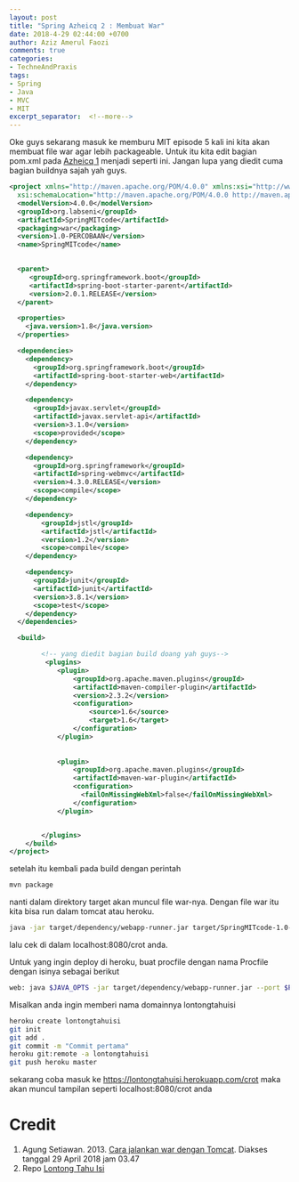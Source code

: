 ```yaml
---
layout: post
title: "Spring Azheicq 2 : Membuat War"
date: 2018-4-29 02:44:00 +0700
author: Aziz Amerul Faozi
comments: true
categories: 
- TechneAndPraxis
tags:
- Spring
- Java
- MVC
- MIT
excerpt_separator:  <!--more-->
---
```


Oke guys sekarang masuk ke memburu MIT episode 5 kali ini kita akan membuat file war agar lebih packageable. Untuk itu kita edit bagian pom.xml pada [Azheicq 1](https://faoziaziz.herokuapp.com/techneandpraxis/2018/04/21/Spring-Azheicq.html) menjadi seperti ini. Jangan lupa yang diedit cuma bagian buildnya sajah yah guys.

```xml
<project xmlns="http://maven.apache.org/POM/4.0.0" xmlns:xsi="http://www.w3.org/2001/XMLSchema-instance"
  xsi:schemaLocation="http://maven.apache.org/POM/4.0.0 http://maven.apache.org/maven-v4_0_0.xsd">
  <modelVersion>4.0.0</modelVersion>
  <groupId>org.labseni</groupId>
  <artifactId>SpringMITcode</artifactId>
  <packaging>war</packaging>
  <version>1.0-PERCOBAAN</version>
  <name>SpringMITcode</name>
  

  <parent>
     <groupId>org.springframework.boot</groupId>
     <artifactId>spring-boot-starter-parent</artifactId>
     <version>2.0.1.RELEASE</version>
  </parent>

  <properties>
    <java.version>1.8</java.version>
  </properties>

  <dependencies>
    <dependency>
      <groupId>org.springframework.boot</groupId>
      <artifactId>spring-boot-starter-web</artifactId>
    </dependency>

    <dependency>
      <groupId>javax.servlet</groupId>
      <artifactId>javax.servlet-api</artifactId>
      <version>3.1.0</version>
      <scope>provided</scope>
    </dependency>

    <dependency>
      <groupId>org.springframework</groupId>
      <artifactId>spring-webmvc</artifactId>
      <version>4.3.0.RELEASE</version>
      <scope>compile</scope>
    </dependency>

    <dependency>
        <groupId>jstl</groupId>
        <artifactId>jstl</artifactId>
        <version>1.2</version>
        <scope>compile</scope>
    </dependency>

    <dependency>
      <groupId>junit</groupId>
      <artifactId>junit</artifactId>
      <version>3.8.1</version>
      <scope>test</scope>
    </dependency>
  </dependencies>

  <build>

  		<!-- yang diedit bagian build doang yah guys-->
         <plugins>
            <plugin>
                <groupId>org.apache.maven.plugins</groupId>
                <artifactId>maven-compiler-plugin</artifactId>
                <version>2.3.2</version>
                <configuration>
                    <source>1.6</source>
                    <target>1.6</target>
                </configuration>
            </plugin> 
            
          
            <plugin>
                <groupId>org.apache.maven.plugins</groupId>
                <artifactId>maven-war-plugin</artifactId>
                <configuration>
                  <failOnMissingWebXml>false</failOnMissingWebXml>
                </configuration>
            </plugin>


        </plugins>
    </build>
</project>


```

setelah itu kembali pada build dengan perintah

```bash
mvn package
```

nanti dalam direktory target akan muncul file war-nya. Dengan file war itu kita bisa run dalam tomcat atau heroku.

```bash
java -jar target/dependency/webapp-runner.jar target/SpringMITcode-1.0-PERCOBAAN.war
```

lalu cek di dalam localhost:8080/crot anda.

Untuk yang ingin deploy di heroku, buat procfile dengan nama Procfile dengan isinya sebagai berikut

```bash
web: java $JAVA_OPTS -jar target/dependency/webapp-runner.jar --port $PORT target/SpringMITcode-1.0-PERCOBAAN.war
```

Misalkan anda ingin memberi nama domainnya lontongtahuisi

```bash
heroku create lontongtahuisi
git init 
git add .
git commit -m "Commit pertama"
heroku git:remote -a lontongtahuisi
git push heroku master
```

sekarang coba masuk ke https://lontongtahuisi.herokuapp.com/crot maka akan muncul tampilan seperti localhost:8080/crot anda

# Credit

1. Agung Setiawan. 2013. [Cara jalankan war dengan Tomcat](https://agung-setiawan.com/cara-gampang-deploy-war-ke-tomcat-windows/). Diakses tanggal 29 April 2018 jam 03.47
2. Repo [Lontong Tahu Isi](https://github.com/faoziaziz/lontongtahuisi)